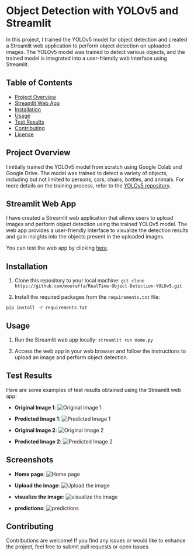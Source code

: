 # Object Detection with YOLOv5 and Streamlit

In this project, I trained the YOLOv5 model for object detection and created a Streamlit web application to perform object detection on uploaded images. The YOLOv5 model was trained to detect various objects, and the trained model is integrated into a user-friendly web interface using Streamlit.

## Table of Contents

- [Project Overview](#project-overview)
- [Streamlit Web App](#streamlit-web-app)
- [Installation](#installation)
- [Usage](#usage)
- [Test Results](#test-results)
- [Contributing](#contributing)
- [License](#license)

## Project Overview

I initially trained the YOLOv5 model from scratch using Google Colab and Google Drive. The model was trained to detect a variety of objects, including but not limited to persons, cars, chairs, bottles, and animals. For more details on the training process, refer to the [YOLOv5 repository](https://github.com/ultralytics/yolov5).

## Streamlit Web App

I have created a Streamlit web application that allows users to upload images and perform object detection using the trained YOLOv5 model. The web app provides a user-friendly interface to visualize the detection results and gain insights into the objects present in the uploaded images.

You can test the web app by clicking [here](https://your-web-app-url.com).

## Installation

1. Clone this repository to your local machine:
```git clone https://github.com/mouraffa/RealTime-Object-Detection-YOLOv5.git```


2. Install the required packages from the `requirements.txt` file:

```pip install -r requirements.txt```


## Usage

1. Run the Streamlit web app locally:
```streamlit run Home.py```


2. Access the web app in your web browser and follow the instructions to upload an image and perform object detection.

## Test Results

Here are some examples of test results obtained using the Streamlit web app:

- **Original Image 1**: ![Original Image 1](test_1.jpg)
- **Predicted Image 1**: ![Predicted Image 1](test_1_pred.png)

- **Original Image 2**: ![Original Image 2](test_2.jpg)
- **Predicted Image 2**: ![Predicted Image 2](test_2_pred.png)

## Screenshots
- **Home page**: ![Home page](sc1.png)
- **Upload the image**: ![Upload the image](sc2.png)

- **visualize the image**: ![visualize the image](sc3.png)
- **predictions**: ![predictions](sc4.png)
## Contributing

Contributions are welcome! If you find any issues or would like to enhance the project, feel free to submit pull requests or open issues.

